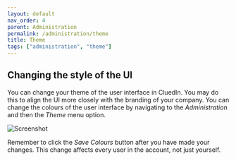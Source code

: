 ```yaml
---
layout: default
nav_order: 4
parent: Administration
permalink: /administration/theme
title: Theme
tags: ["administration", "theme"]
---
```


## Changing the style of the UI

You can change your theme of the user interface in CluedIn. You may do this to align the UI more closely with the branding of your company. You can change the colours of the user interface by navigating to the _Administration_ and then the _Theme_ menu option. 

![Screenshot](../assets/images/administration/theme.png)

Remember to click the _Save Colours_ button after you have made your changes. This change affects every user in the account, not just yourself.